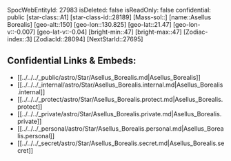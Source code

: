 ﻿---
location: [21.47,-130.825,150]
type: Star
tags:
- astro/Star

---
SpocWebEntityId: 27983
isDeleted: false
isReadOnly: false
confidential: public
[star-class::A1]
[star-class-id::28189]
[Mass-sol::]
[name::Asellus Borealis]
[geo-alt::150]
[geo-lon::130.825]
[geo-lat::21.47]
[geo-lon-v::-0.007]
[geo-lat-v::-0.04]
[bright-min::47]
[bright-max::47]
[Zodiac-index::3]
[ZodiacId::28094]
[NextStarId::27695]



## Confidential Links & Embeds: 
- [[../../../_public/astro/Star/Asellus_Borealis.md|Asellus_Borealis]] 
- [[../../../_internal/astro/Star/Asellus_Borealis.internal.md|Asellus_Borealis.internal]] 
- [[../../../_protect/astro/Star/Asellus_Borealis.protect.md|Asellus_Borealis.protect]] 
- [[../../../_private/astro/Star/Asellus_Borealis.private.md|Asellus_Borealis.private]] 
- [[../../../_personal/astro/Star/Asellus_Borealis.personal.md|Asellus_Borealis.personal]] 
- [[../../../_secret/astro/Star/Asellus_Borealis.secret.md|Asellus_Borealis.secret]]

